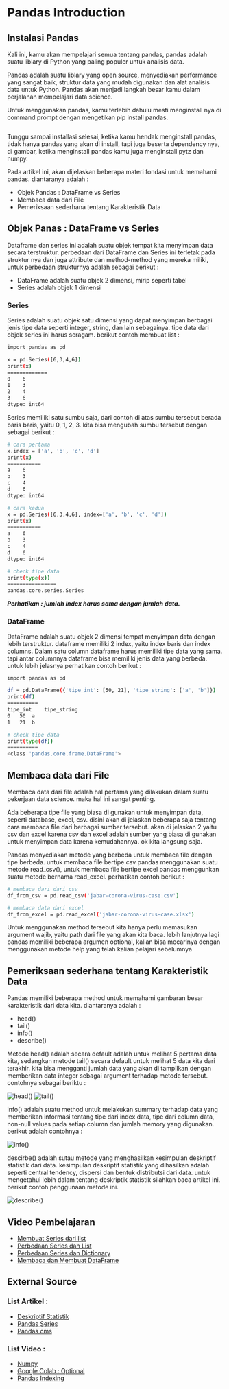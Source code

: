 <h1>Pandas Introduction</h1>

<h2>Instalasi Pandas</h2>

Kali ini, kamu akan mempelajari semua tentang pandas, pandas adalah suatu liblary di Python yang paling populer untuk analisis data.

Pandas adalah suatu liblary yang open source, menyediakan performance yang sangat baik, struktur data yang mudah digunakan dan alat analisis data untuk Python. Pandas akan menjadi langkah besar kamu dalam perjalanan mempelajari data science.

Untuk menggunakan pandas, kamu terlebih dahulu mesti menginstall nya di command prompt dengan mengetikan pip install pandas.

<img src="">

Tunggu sampai installasi selesai, ketika kamu hendak menginstall pandas, tidak hanya pandas yang akan di install, tapi juga beserta dependency nya, di gambar, ketika menginstall pandas kamu juga menginstall pytz dan numpy.

Pada artikel ini, akan dijelaskan beberapa materi fondasi untuk memahami pandas. diantaranya adalah :
<ul>
    <li>Objek Pandas : DataFrame vs Series</li>
    <li>Membaca data dari File</li>
    <li>Pemeriksaan sederhana tentang Karakteristik Data</li>
</ul>

<h2>Objek Panas : DataFrame vs Series</h2>

Dataframe dan series ini adalah suatu objek tempat kita menyimpan data secara terstruktur. perbedaan dari DataFrame dan Series ini terletak pada struktur nya dan juga attribute dan method-method yang mereka miliki, untuk perbedaan strukturnya adalah sebagai berikut :

<ul>
    <li>DataFrame adalah suatu objek 2 dimensi, mirip seperti tabel</li>
    <li>Series adalah objek 1 dimensi</li>
</ul>

<h3>Series</h3>

Series adalah suatu objek satu dimensi yang dapat menyimpan berbagai jenis tipe data seperti integer, string, dan lain sebagainya. tipe data dari objek series ini harus seragam. berikut contoh membuat list :

```sh
import pandas as pd

x = pd.Series([6,3,4,6])
print(x)
=============
0    6
1    3
2    4
3    6
dtype: int64
```

Series memiliki satu sumbu saja, dari contoh di atas sumbu tersebut berada baris baris, yaitu 0, 1, 2, 3. kita bisa mengubah sumbu tersebut dengan sebagai berikut :

```sh
# cara pertama
x.index = ['a', 'b', 'c', 'd']
print(x)
===========
a    6
b    3
c    4
d    6
dtype: int64
```
```sh
# cara kedua
x = pd.Series([6,3,4,6], index=['a', 'b', 'c', 'd'])
print(x)
===========
a    6
b    3
c    4
d    6
dtype: int64

# check tipe data
print(type(x))
================
pandas.core.series.Series
```

<b><i>Perhatikan : jumlah index harus sama dengan jumlah data.</i></b>

<h3>DataFrame</h3>

DataFrame adalah suatu objek 2 dimensi tempat menyimpan data dengan lebih terstruktur. dataframe memiliki 2 index, yaitu index baris dan index columns. Dalam satu column dataframe harus memiliki tipe data yang sama. tapi antar columnnya dataframe bisa memiliki jenis data yang berbeda. untuk lebih jelasnya perhatikan contoh berikut :

```sh
import pandas as pd

df = pd.DataFrame({'tipe_int': [50, 21], 'tipe_string': ['a', 'b']})
print(df)
==========
tipe_int    tipe_string
0 	50 	a
1 	21 	b

# check tipe data
print(type(df))
==========
<class 'pandas.core.frame.DataFrame'>
```

<h2>Membaca data dari File</h2>

Membaca data dari file adalah hal pertama yang dilakukan dalam suatu pekerjaan data science. maka hal ini sangat penting.

Ada beberapa tipe file yang biasa di gunakan untuk menyimpan data, seperti database, excel, csv. disini akan di jelaskan beberapa saja tentang cara membaca file dari berbagai sumber tersebut. akan di jelaskan 2 yaitu csv dan excel karena csv dan excel adalah sumber yang biasa di gunakan untuk menyimpan data karena kemudahannya. ok kita langsung saja.

Pandas menyediakan metode yang berbeda untuk membaca file dengan tipe berbeda. untuk membaca file bertipe csv pandas menggunakan suatu metode read_csv(), untuk membaca file bertipe excel pandas menggunkan suatu metode bernama read_excel. perhatikan contoh berikut :

```sh
# membaca dari dari csv
df_from_csv = pd.read_csv('jabar-corona-virus-case.csv')

# membaca data dari excel
df_from_excel = pd.read_excel('jabar-corona-virus-case.xlsx')
```

Untuk menggunakan method tersebut kita hanya perlu memasukan argument wajib, yaitu path dari file yang akan kita baca. lebih lanjutnya lagi pandas memiliki beberapa argumen optional, kalian bisa mecarinya dengan menggunakan metode help yang telah kalian pelajari sebelumnya

<h2>Pemeriksaan sederhana tentang Karakteristik Data</h2>

Pandas memiliki beberapa method untuk memahami gambaran besar karakteristik dari data kita. diantaranya adalah :

<ul>
    <li>head()</li>
    <li>tail()</li>
    <li>info()</li>
    <li>describe()</li>
</ul>

Metode head() adalah secara default adalah untuk melihat 5 pertama data kita, sedangkan metode tail() secara default untuk melihat 5 data kita dari terakhir. kita bisa mengganti jumlah data yang akan di tampilkan dengan memberikan data integer sebagai argument terhadap metode tersebut. contohnya sebagai beriktu :

<img src="" alt="head()">
<img src="" alt="tail()">

info() adalah suatu method untuk melakukan summary terhadap data yang memberikan informasi tentang tipe dari index data, tipe dari column data, non-null values pada setiap column dan jumlah memory yang digunakan. berikut adalah contohnya :

<img src="" alt="info()">

descirbe() adalah sutau metode yang menghasilkan kesimpulan deskriptif statistik dari data. kesimpulan deskriptif statistik yang dihasilkan adalah seperti central tendency, dispersi dan bentuk distributsi dari data. untuk mengetahui lebih dalam tentang deskriptik statistik silahkan baca artikel ini. berikut contoh penggunaan metode ini.

<img src="" alt="describe()">

<h2>Video Pembelajaran</h2>
<ul>
    <li><a href="https://youtu.be/3sU4Fn9w_ag">Membuat Series dari list</a></li>
    <li><a href="https://youtu.be/j-o7vsiWafg">Perbedaan Series dan List</a></li>
    <li><a href="https://youtu.be/fg4HNG17qgI">Perbedaan Series dan Dictionary</a></li>
    <li><a href="https://youtu.be/vKnx8sr9xHo">Membaca dan Membuat DataFrame</a></li>
</ul>

<h2>External Source</h2>

<h3>List Artikel :</h3>
<ul>
    <li><a href="https://www.yuksinau.id/statistika-deskriptif/">Deskriptif Statistik</a></li>
    <li><a href="https://petruknisme.com/2019/04/15/pengenalan-pandas-dan-series/">Pandas Series</a></li>
    <li><a href="https://code.tutsplus.com/id/tutorials/introducing-pandas–cms-26514">Pandas cms</a></li>
</ul>

<h3>List Video :</h3>
<ul>
    <li><a href="https://www.youtube.com/watch?v=06cjWxfk-Zc&list=PLxBhf17jrfxEFnWyV4nuRZ24MglbAjZTE">Numpy</a></li>
    <li><a href="https://www.youtube.com/watch?v=3krwFrozpek&list=PLxBhf17jrfxEFnWyV4nuRZ24MglbAjZTE&index=2">Google Colab : Optional</a></li>
    <li><a href="https://www.youtube.com/watch?v=qghFcRSdCSk&list=PLxBhf17jrfxEFnWyV4nuRZ24MglbAjZTE&index=3">Pandas Indexing</a></li>
</ul>